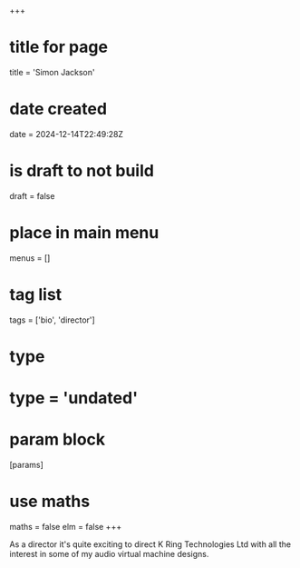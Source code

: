 +++
# title for page
title = 'Simon Jackson'
# date created
date = 2024-12-14T22:49:28Z
# is draft to not build
draft = false
# place in main menu
menus = []
# tag list
tags = ['bio', 'director']
# type
# type = 'undated'
# param block
[params]
# use maths
maths = false
elm = false
+++

As a director it's quite exciting to direct K Ring Technologies Ltd with all
the interest in some of my audio virtual machine designs.
